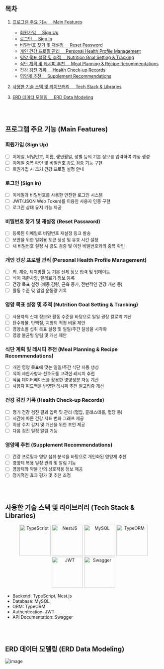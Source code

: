 ## 목차

1. [프로그램 주요 기능&nbsp;&nbsp;&nbsp;&nbsp;&nbsp;Main Features](#프로그램-주요-기능-main-features)
   - [회원가입&nbsp;&nbsp;&nbsp;&nbsp;&nbsp;Sign Up](#회원가입-sign-up)
   - [로그인&nbsp;&nbsp;&nbsp;&nbsp;&nbsp;Sign In](#로그인-sign-in)
   - [비밀번호 찾기 및 재설정&nbsp;&nbsp;&nbsp;&nbsp;&nbsp;Reset Password](#비밀번호-찾기-및-재설정-reset-password)
   - [개인 건강 프로필 관리&nbsp;&nbsp;&nbsp;&nbsp;&nbsp;Personal Health Profile Management](#개인-건강-프로필-관리-personal-health-profile-management)
   - [영양 목표 설정 및 추적&nbsp;&nbsp;&nbsp;&nbsp;&nbsp;Nutrition Goal Setting & Tracking](#영양-목표-설정-및-추적-nutrition-goal-setting--tracking)
   - [식단 계획 및 레시피 추천&nbsp;&nbsp;&nbsp;&nbsp;&nbsp;Meal Planning & Recipe Recommendations](#식단-계획-및-레시피-추천-meal-planning--recipe-recommendations)
   - [건강 검진 기록&nbsp;&nbsp;&nbsp;&nbsp;&nbsp;Health Check-up Records](#건강-검진-기록-health-check-up-records)
   - [영양제 추천&nbsp;&nbsp;&nbsp;&nbsp;&nbsp;Supplement Recommendations](#영양제-추천-supplement-recommendations)

2. [사용한 기술 스택 및 라이브러리&nbsp;&nbsp;&nbsp;&nbsp;&nbsp;Tech Stack & Libraries](#사용한-기술-스택-및-라이브러리-tech-stack-libraries)
3. [ERD 데이터 모델링&nbsp;&nbsp;&nbsp;&nbsp;&nbsp;ERD Data Modeling](#erd-데이터-모델링-erd-data-modeling)

<br/><br/>

## 프로그램 주요 기능 (Main Features)

### 회원가입 (Sign Up)

- [ ] 이메일, 비밀번호, 이름, 생년월일, 성별 등의 기본 정보를 입력하여 계정 생성
- [ ] 이메일 중복 확인 및 비밀번호 강도 검증 기능 구현
- [ ] 회원가입 시 초기 건강 프로필 설정 안내

### 로그인 (Sign In)

- [ ] 이메일과 비밀번호를 사용한 안전한 로그인 시스템
- [ ] JWT(JSON Web Token)를 이용한 사용자 인증 구현
- [ ] 로그인 상태 유지 기능 제공

### 비밀번호 찾기 및 재설정 (Reset Password)

- [ ] 등록된 이메일로 비밀번호 재설정 링크 발송
- [ ] 보안을 위한 일회용 토큰 생성 및 유효 시간 설정
- [ ] 새 비밀번호 설정 시 강도 검증 및 이전 비밀번호와의 중복 확인

### 개인 건강 프로필 관리 (Personal Health Profile Management)

- [ ] 키, 체중, 체지방률 등 기본 신체 정보 입력 및 업데이트
- [ ] 식이 제한사항, 알레르기 정보 등록
- [ ] 건강 목표 설정 (체중 감량, 근육 증가, 전반적인 건강 개선 등)
- [ ] 활동 수준 및 일일 운동량 기록

### 영양 목표 설정 및 추적 (Nutrition Goal Setting & Tracking)

- [ ] 사용자의 신체 정보와 활동 수준을 바탕으로 일일 권장 칼로리 계산
- [ ] 탄수화물, 단백질, 지방의 적정 비율 제안
- [ ] 영양소별 섭취 목표 설정 및 일일/주간 달성율 시각화
- [ ] 영양 불균형 알림 및 개선 제안

### 식단 계획 및 레시피 추천 (Meal Planning & Recipe Recommendations)

- [ ] 개인 영양 목표에 맞는 일일/주간 식단 자동 생성
- [ ] 식이 제한사항과 선호도를 고려한 레시피 추천
- [ ] 식품 데이터베이스를 활용한 영양성분 자동 계산
- [ ] 사용자 피드백을 반영한 레시피 추천 알고리즘 개선

### 건강 검진 기록 (Health Check-up Records)

- [ ] 정기 건강 검진 결과 입력 및 관리 (혈압, 콜레스테롤, 혈당 등)
- [ ] 시간에 따른 건강 지표 변화 그래프 제공
- [ ] 이상 수치 감지 및 개선을 위한 조언 제공
- [ ] 다음 검진 일정 알림 기능

### 영양제 추천 (Supplement Recommendations)

- [ ] 건강 프로필과 영양 섭취 분석을 바탕으로 개인화된 영양제 추천
- [ ] 영양제 복용 일정 관리 및 알림 기능
- [ ] 영양제와 약물 간의 상호작용 정보 제공
- [ ] 정기적인 효과 평가 및 추천 조정

<br/><br/>

## 사용한 기술 스택 및 라이브러리 (Tech Stack & Libraries)

<p align="center">
  <img src="https://raw.githubusercontent.com/remojansen/logo.ts/master/ts.png" alt="TypeScript" width="100" height="100"/>
  <img src="https://docs.nestjs.com/assets/logo-small.svg" alt="NestJS" width="100" height="100"/>
  <img src="https://upload.wikimedia.org/wikipedia/en/d/dd/MySQL_logo.svg" alt="MySQL" width="100" height="100"/>
  <img src="https://avatars.githubusercontent.com/u/20165699?s=200&v=4" alt="TypeORM" width="100" height="100"/>
  <img src="https://jwt.io/img/pic_logo.svg" alt="JWT" width="100" height="100"/>
  <img src="https://static1.smartbear.co/swagger/media/assets/swagger_fav.png" alt="Swagger" width="100" height="100"/>
</p>

- Backend: TypeScript, Nest.js
- Database: MySQL
- ORM: TypeORM
- Authentication: JWT
- API Documentation: Swagger

<br/><br/>

## ERD 데이터 모델링 (ERD Data Modeling)

![image](https://github.com/user-attachments/assets/5ea0bd15-b97f-4699-b2c8-0ddc0b815a0c)
